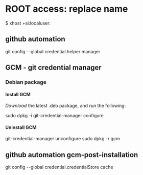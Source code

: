 # ROOT access: replace name
$ xhost +si:localuser:<name>

## github automation
git config --global credential.helper manager

## GCM - git credential manager
### Debian package
#### Install GCM

*Download* the latest .deb package,
and *run* the following:

sudo dpkg -i <path-to-package>
git-credential-manager configure

#### Uninstall GCM

git-credential-manager unconfigure
sudo dpkg -r gcm

## github automation gcm-post-installation
git config --global credential.credentialStore cache


